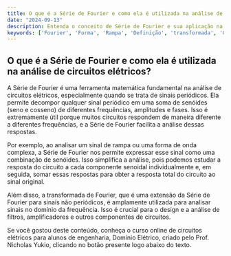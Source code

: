 ```yaml
---
title: O que é a Série de Fourier e como ela é utilizada na análise de circuitos elétricos?
date: "2024-09-13"
description: Entenda o conceito de Série de Fourier e sua aplicação na análise de circuitos elétricos.
keywords: ['Fourier', 'Forma', 'Rampa', 'Definição', 'transformada', 'Cálculo', 'Série']
---
```


## O que é a Série de Fourier e como ela é utilizada na análise de circuitos elétricos?

A Série de Fourier é uma ferramenta matemática fundamental na análise de circuitos elétricos, especialmente quando se trata de sinais periódicos. Ela permite decompor qualquer sinal periódico em uma soma de senóides (seno e cosseno) de diferentes frequências, amplitudes e fases. Isso é extremamente útil porque muitos circuitos respondem de maneira diferente a diferentes frequências, e a Série de Fourier facilita a análise dessas respostas.

Por exemplo, ao analisar um sinal de rampa ou uma forma de onda complexa, a Série de Fourier nos permite expressar esse sinal como uma combinação de senóides. Isso simplifica a análise, pois podemos estudar a resposta do circuito a cada componente senoidal individualmente e, em seguida, somar essas respostas para obter a resposta total do circuito ao sinal original.

Além disso, a transformada de Fourier, que é uma extensão da Série de Fourier para sinais não periódicos, é amplamente utilizada para analisar sinais no domínio da frequência. Isso é crucial para o design e a análise de filtros, amplificadores e outros componentes de circuitos.

Se você gostou deste conteúdo, conheça o curso online de circuitos elétricos para alunos de engenharia, Domínio Elétrico, criado pelo Prof. Nicholas Yukio, clicando no botão presente logo abaixo do texto.
